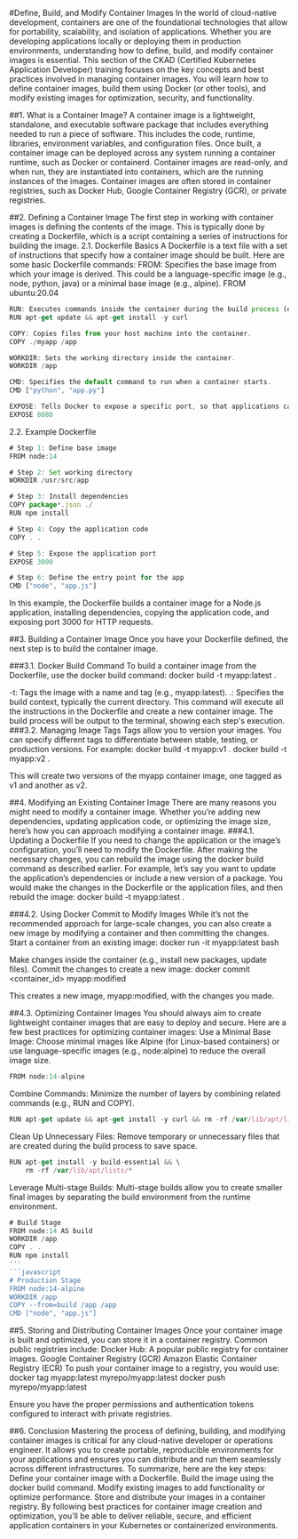 
#Define, Build, and Modify Container Images
In the world of cloud-native development, containers are one of the foundational technologies that allow for portability, scalability, and isolation of applications. Whether you are developing applications locally or deploying them in production environments, understanding how to define, build, and modify container images is essential.
This section of the CKAD (Certified Kubernetes Application Developer) training focuses on the key concepts and best practices involved in managing container images. You will learn how to define container images, build them using Docker (or other tools), and modify existing images for optimization, security, and functionality.

##1. What is a Container Image?
A container image is a lightweight, standalone, and executable software package that includes everything needed to run a piece of software. This includes the code, runtime, libraries, environment variables, and configuration files. Once built, a container image can be deployed across any system running a container runtime, such as Docker or containerd.
Container images are read-only, and when run, they are instantiated into containers, which are the running instances of the images. Container images are often stored in container registries, such as Docker Hub, Google Container Registry (GCR), or private registries.

##2. Defining a Container Image
The first step in working with container images is defining the contents of the image. This is typically done by creating a Dockerfile, which is a script containing a series of instructions for building the image.
2.1. Dockerfile Basics
A Dockerfile is a text file with a set of instructions that specify how a container image should be built. Here are some basic Dockerfile commands:
FROM: Specifies the base image from which your image is derived. This could be a language-specific image (e.g., node, python, java) or a minimal base image (e.g., alpine).
FROM ubuntu:20.04

```javascript
RUN: Executes commands inside the container during the build process (e.g., installing dependencies).
RUN apt-get update && apt-get install -y curl

COPY: Copies files from your host machine into the container.
COPY ./myapp /app

WORKDIR: Sets the working directory inside the container.
WORKDIR /app

CMD: Specifies the default command to run when a container starts.
CMD ["python", "app.py"]

EXPOSE: Tells Docker to expose a specific port, so that applications can communicate with it.
EXPOSE 8080

```

2.2. Example Dockerfile
```javascript
# Step 1: Define base image
FROM node:14

# Step 2: Set working directory
WORKDIR /usr/src/app

# Step 3: Install dependencies
COPY package*.json ./
RUN npm install

# Step 4: Copy the application code
COPY . .

# Step 5: Expose the application port
EXPOSE 3000

# Step 6: Define the entry point for the app
CMD ["node", "app.js"]
```

In this example, the Dockerfile builds a container image for a Node.js application, installing dependencies, copying the application code, and exposing port 3000 for HTTP requests.

##3. Building a Container Image
Once you have your Dockerfile defined, the next step is to build the container image.

###3.1. Docker Build Command
To build a container image from the Dockerfile, use the docker build command:
docker build -t myapp:latest .

-t: Tags the image with a name and tag (e.g., myapp:latest).
.: Specifies the build context, typically the current directory.
This command will execute all the instructions in the Dockerfile and create a new container image. The build process will be output to the terminal, showing each step's execution.
###3.2. Managing Image Tags
Tags allow you to version your images. You can specify different tags to differentiate between stable, testing, or production versions. For example:
docker build -t myapp:v1 .
docker build -t myapp:v2 .

This will create two versions of the myapp container image, one tagged as v1 and another as v2.

##4. Modifying an Existing Container Image
There are many reasons you might need to modify a container image. Whether you’re adding new dependencies, updating application code, or optimizing the image size, here’s how you can approach modifying a container image.
###4.1. Updating a Dockerfile
If you need to change the application or the image’s configuration, you’ll need to modify the Dockerfile. After making the necessary changes, you can rebuild the image using the docker build command as described earlier.
For example, let’s say you want to update the application’s dependencies or include a new version of a package. You would make the changes in the Dockerfile or the application files, and then rebuild the image:
docker build -t myapp:latest .

###4.2. Using Docker Commit to Modify Images
While it’s not the recommended approach for large-scale changes, you can also create a new image by modifying a container and then committing the changes.
Start a container from an existing image:
docker run -it myapp:latest bash

Make changes inside the container (e.g., install new packages, update files).
Commit the changes to create a new image:
docker commit <container_id> myapp:modified

This creates a new image, myapp:modified, with the changes you made.

##4.3. Optimizing Container Images
You should always aim to create lightweight container images that are easy to deploy and secure. Here are a few best practices for optimizing container images:
Use a Minimal Base Image: Choose minimal images like Alpine (for Linux-based containers) or use language-specific images (e.g., node:alpine) to reduce the overall image size.
```javascript
FROM node:14-alpine
```
Combine Commands: Minimize the number of layers by combining related commands (e.g., RUN and COPY).
```javascript
RUN apt-get update && apt-get install -y curl && rm -rf /var/lib/apt/lists/*
```
Clean Up Unnecessary Files: Remove temporary or unnecessary files that are created during the build process to save space.
```javascript
RUN apt-get install -y build-essential && \
    rm -rf /var/lib/apt/lists/*
```
Leverage Multi-stage Builds: Multi-stage builds allow you to create smaller final images by separating the build environment from the runtime environment.
```javascript
# Build Stage
FROM node:14 AS build
WORKDIR /app
COPY . .
RUN npm install
'''
```javascript
# Production Stage
FROM node:14-alpine
WORKDIR /app
COPY --from=build /app /app
CMD ["node", "app.js"]
```

##5. Storing and Distributing Container Images
Once your container image is built and optimized, you can store it in a container registry. Common public registries include:
Docker Hub: A popular public registry for container images.
Google Container Registry (GCR)
Amazon Elastic Container Registry (ECR)
To push your container image to a registry, you would use:
docker tag myapp:latest myrepo/myapp:latest
docker push myrepo/myapp:latest

Ensure you have the proper permissions and authentication tokens configured to interact with private registries.

##6. Conclusion
Mastering the process of defining, building, and modifying container images is critical for any cloud-native developer or operations engineer. It allows you to create portable, reproducible environments for your applications and ensures you can distribute and run them seamlessly across different infrastructures.
To summarize, here are the key steps:
Define your container image with a Dockerfile.
Build the image using the docker build command.
Modify existing images to add functionality or optimize performance.
Store and distribute your images in a container registry.
By following best practices for container image creation and optimization, you’ll be able to deliver reliable, secure, and efficient application containers in your Kubernetes or containerized environments.
